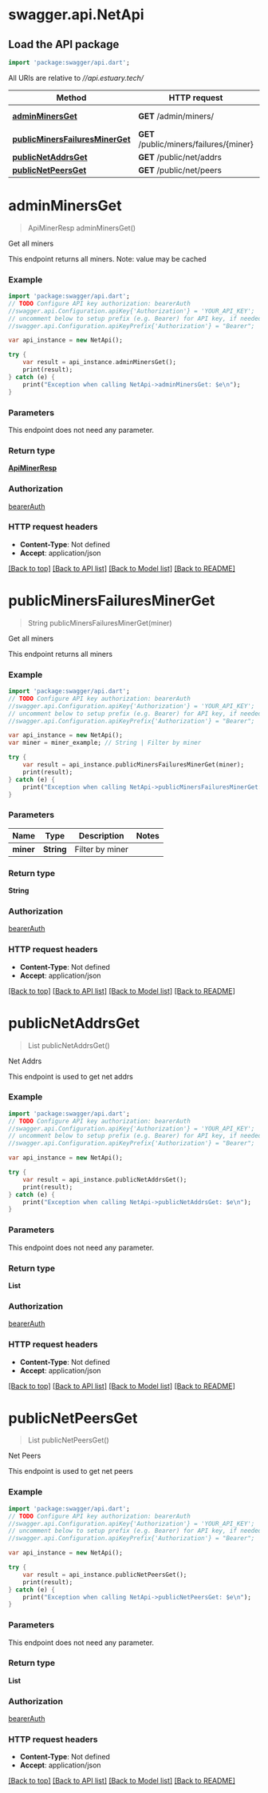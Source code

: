 # swagger.api.NetApi

## Load the API package
```dart
import 'package:swagger/api.dart';
```

All URIs are relative to *//api.estuary.tech/*

Method | HTTP request | Description
------------- | ------------- | -------------
[**adminMinersGet**](NetApi.md#adminMinersGet) | **GET** /admin/miners/ | Get all miners
[**publicMinersFailuresMinerGet**](NetApi.md#publicMinersFailuresMinerGet) | **GET** /public/miners/failures/{miner} | Get all miners
[**publicNetAddrsGet**](NetApi.md#publicNetAddrsGet) | **GET** /public/net/addrs | Net Addrs
[**publicNetPeersGet**](NetApi.md#publicNetPeersGet) | **GET** /public/net/peers | Net Peers

# **adminMinersGet**
> ApiMinerResp adminMinersGet()

Get all miners

This endpoint returns all miners. Note: value may be cached

### Example
```dart
import 'package:swagger/api.dart';
// TODO Configure API key authorization: bearerAuth
//swagger.api.Configuration.apiKey{'Authorization'} = 'YOUR_API_KEY';
// uncomment below to setup prefix (e.g. Bearer) for API key, if needed
//swagger.api.Configuration.apiKeyPrefix{'Authorization'} = "Bearer";

var api_instance = new NetApi();

try {
    var result = api_instance.adminMinersGet();
    print(result);
} catch (e) {
    print("Exception when calling NetApi->adminMinersGet: $e\n");
}
```

### Parameters
This endpoint does not need any parameter.

### Return type

[**ApiMinerResp**](ApiMinerResp.md)

### Authorization

[bearerAuth](../README.md#bearerAuth)

### HTTP request headers

 - **Content-Type**: Not defined
 - **Accept**: application/json

[[Back to top]](#) [[Back to API list]](../README.md#documentation-for-api-endpoints) [[Back to Model list]](../README.md#documentation-for-models) [[Back to README]](../README.md)

# **publicMinersFailuresMinerGet**
> String publicMinersFailuresMinerGet(miner)

Get all miners

This endpoint returns all miners

### Example
```dart
import 'package:swagger/api.dart';
// TODO Configure API key authorization: bearerAuth
//swagger.api.Configuration.apiKey{'Authorization'} = 'YOUR_API_KEY';
// uncomment below to setup prefix (e.g. Bearer) for API key, if needed
//swagger.api.Configuration.apiKeyPrefix{'Authorization'} = "Bearer";

var api_instance = new NetApi();
var miner = miner_example; // String | Filter by miner

try {
    var result = api_instance.publicMinersFailuresMinerGet(miner);
    print(result);
} catch (e) {
    print("Exception when calling NetApi->publicMinersFailuresMinerGet: $e\n");
}
```

### Parameters

Name | Type | Description  | Notes
------------- | ------------- | ------------- | -------------
 **miner** | **String**| Filter by miner | 

### Return type

**String**

### Authorization

[bearerAuth](../README.md#bearerAuth)

### HTTP request headers

 - **Content-Type**: Not defined
 - **Accept**: application/json

[[Back to top]](#) [[Back to API list]](../README.md#documentation-for-api-endpoints) [[Back to Model list]](../README.md#documentation-for-models) [[Back to README]](../README.md)

# **publicNetAddrsGet**
> List<String> publicNetAddrsGet()

Net Addrs

This endpoint is used to get net addrs

### Example
```dart
import 'package:swagger/api.dart';
// TODO Configure API key authorization: bearerAuth
//swagger.api.Configuration.apiKey{'Authorization'} = 'YOUR_API_KEY';
// uncomment below to setup prefix (e.g. Bearer) for API key, if needed
//swagger.api.Configuration.apiKeyPrefix{'Authorization'} = "Bearer";

var api_instance = new NetApi();

try {
    var result = api_instance.publicNetAddrsGet();
    print(result);
} catch (e) {
    print("Exception when calling NetApi->publicNetAddrsGet: $e\n");
}
```

### Parameters
This endpoint does not need any parameter.

### Return type

**List<String>**

### Authorization

[bearerAuth](../README.md#bearerAuth)

### HTTP request headers

 - **Content-Type**: Not defined
 - **Accept**: application/json

[[Back to top]](#) [[Back to API list]](../README.md#documentation-for-api-endpoints) [[Back to Model list]](../README.md#documentation-for-models) [[Back to README]](../README.md)

# **publicNetPeersGet**
> List<String> publicNetPeersGet()

Net Peers

This endpoint is used to get net peers

### Example
```dart
import 'package:swagger/api.dart';
// TODO Configure API key authorization: bearerAuth
//swagger.api.Configuration.apiKey{'Authorization'} = 'YOUR_API_KEY';
// uncomment below to setup prefix (e.g. Bearer) for API key, if needed
//swagger.api.Configuration.apiKeyPrefix{'Authorization'} = "Bearer";

var api_instance = new NetApi();

try {
    var result = api_instance.publicNetPeersGet();
    print(result);
} catch (e) {
    print("Exception when calling NetApi->publicNetPeersGet: $e\n");
}
```

### Parameters
This endpoint does not need any parameter.

### Return type

**List<String>**

### Authorization

[bearerAuth](../README.md#bearerAuth)

### HTTP request headers

 - **Content-Type**: Not defined
 - **Accept**: application/json

[[Back to top]](#) [[Back to API list]](../README.md#documentation-for-api-endpoints) [[Back to Model list]](../README.md#documentation-for-models) [[Back to README]](../README.md)

